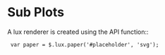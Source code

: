 Sub Plots
===========

A lux renderer is created using the API function::

     var paper = $.lux.paper('#placeholder', 'svg');